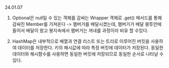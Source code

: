 24.01.07
1. Optional은 null일 수 있는 객체를 감싸는 Wrapper 객체로 .get() 메서드를 통해 감싸진 Member를 가져온다
-> 햄버거를 배달시켰는데, 햄버거가 배달 봉투안에 들어서 배달이 왔고 봉지속에서 햄버거는 꺼내를 과정이라 비유 할 수있다.

2. HashMap은 내부적으로 배열과 연결 리스트 또는 트리로 이루어진 버킷을 사용하여 데이터를 저장한다.
키의 해시값에 따라 특정 버킷에 데이터가 저장된다.
동일한 데이터와 해시함수를 사용하면 동일한 버킷에 저장되므로 동일한 순서로 나타날 수 있다.
